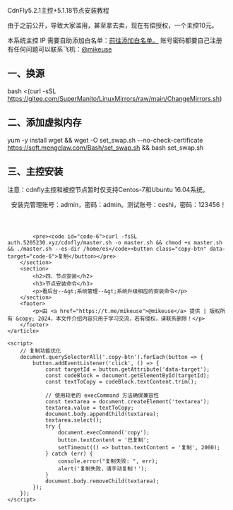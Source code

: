 CdnFly5.2.1主控+5.1.18节点安装教程
			
由于之前公开，导致大家滥用，甚至拿去卖，现在有偿授权，一个主控10元。
           
本系统主控 IP 需要自助添加白名单：<a href="https://api.5205230.xyz" target="_blank">前往添加白名单。</a>
账号密码都要自己注册
有任何问题可以联系飞机：<a href="https://t.me/mikeuse" target="_blank">@mikeuse</a>

<h2>一、换源</h2>

bash <(curl -sSL https://gitee.com/SuperManito/LinuxMirrors/raw/main/ChangeMirrors.sh)
	
<h2>二、添加虚拟内存</h2>

yum -y install wget && wget -O set_swap.sh --no-check-certificate https://soft.mengclaw.com/Bash/set_swap.sh && bash set_swap.sh

<h2>三、主控安装</h2>

 <p class="description">
              注意：cdnfly主控和被控节点暂时仅支持Centos-7和Ubuntu 16.04系统。
            </p>
<header>
 <p class="description">
              安装完管理账号：admin，密码：admin。测试账号：ceshi，密码：123456！
            </p>
</header>

            <pre><code id="code-6">curl -fsSL auth.5205230.xyz/cdnfly/master.sh -o master.sh && chmod +x master.sh && ./master.sh --es-dir /home/es</code><button class="copy-btn" data-target="code-6">复制</button></pre>
        </section>
        <section>
            <h2>四、节点安装</h2>
            <h3>节点安装命令</h3>
            <p>看后台--&gt;系统管理--&gt;系统升级相应的安装命令</p>
        </section>
        <footer>
            <p>由 <a href="https://t.me/mikeuse">@mikeuse</a> 提供 | 版权所有 &copy; 2024，本文件介绍内容只用于学习交流，若有侵权，请联系删除！</p>
        </footer>
    </article>

    <script>
        // 复制功能优化
        document.querySelectorAll('.copy-btn').forEach(button => {
            button.addEventListener('click', () => {
                const targetId = button.getAttribute('data-target');
                const codeBlock = document.getElementById(targetId);
                const textToCopy = codeBlock.textContent.trim();

                // 使用较老的 execCommand 方法确保兼容性
                const textarea = document.createElement('textarea');
                textarea.value = textToCopy;
                document.body.appendChild(textarea);
                textarea.select();
                try {
                    document.execCommand('copy');
                    button.textContent = '已复制';
                    setTimeout(() => button.textContent = '复制', 2000);
                } catch (err) {
                    console.error("复制失败: ", err);
                    alert('复制失败，请手动复制！');
                }
                document.body.removeChild(textarea);
            });
        });
    </script>
</body>
</html>
